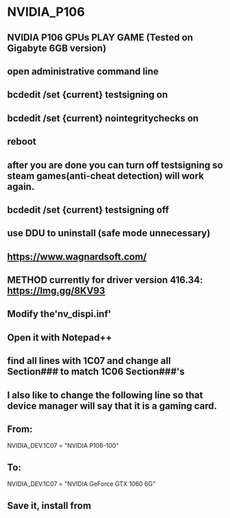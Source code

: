 # NVIDIA_P106
NVIDIA P106 GPUs PLAY GAME
(Tested on Gigabyte 6GB version)
----------------------------------------
open administrative command line
----------------------------------------
bcdedit /set {current} testsigning on
----------------------------------------
bcdedit /set {current} nointegritychecks on
----------------------------------------
reboot
----------------------------------------
after you are done you can turn off testsigning so steam games(anti-cheat detection) will work again.
----------------------------------------
bcdedit /set {current} testsigning off
----------------------------------------
use DDU to uninstall (safe mode unnecessary)
----------------------------------------
https://www.wagnardsoft.com/
----------------------------------------
METHOD currently for driver version 416.34: https://lmg.gg/8KV93
----------------------------------------
Modify the'nv_dispi.inf'
----------------------------------------
Open it with Notepad++
----------------------------------------
find all lines with 1C07 and change all Section### to match 1C06 Section###'s
----------------------------------------
I also like to change the following line so that device manager will say that it is a gaming card.
----------------------------------------
From:
----------------------------------------
NVIDIA_DEV.1C07 = "NVIDIA P106-100"

To:
----------------------------------------
NVIDIA_DEV.1C07 = "NVIDIA GeForce GTX 1060 6G"

Save it, install from 
-----------------------------------------
